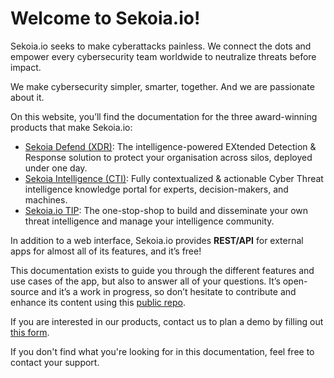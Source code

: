 # Welcome to Sekoia.io!
Sekoia.io seeks to make cyberattacks painless. We connect the dots and empower every cybersecurity team worldwide to neutralize threats before impact.

We make cybersecurity simpler, smarter, together. And we are passionate about it.

On this website, you’ll find the documentation for the three award-winning products that make Sekoia.io:

- [Sekoia Defend (XDR)](https://www.sekoia.io/en/sekoia-io-xdr/): The intelligence-powered EXtended Detection & Response solution to protect your organisation across silos, deployed under one day.
- [Sekoia Intelligence (CTI)](https://www.sekoia.io/en/sekoia-io-cti/): Fully contextualized & actionable Cyber Threat intelligence knowledge portal for experts, decision-makers, and machines.
- [Sekoia.io TIP](https://www.sekoia.io/en/sekoia-io-tip/): The one-stop-shop to build and disseminate your own threat intelligence and manage your intelligence community.

In addition to a web interface, Sekoia.io provides **REST/API** for external apps for almost all of its features, and it’s free!

This documentation exists to guide you through the different features and use cases of the app, but also to answer all of your questions. It’s open-source and it’s a work in progress, so don’t hesitate to contribute and enhance its content using this [public repo](https://github.com/SEKOIA-IO/documentation).

If you are interested in our products, contact us to plan a demo by filling out [this form](https://www.sekoia.io/en/contact/).

If you don't find what you're looking for in this documentation, feel free to contact your support.
